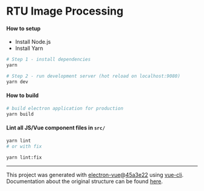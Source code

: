 # RTU Image Processing

#### How to setup

* Install Node.js
* Install Yarn
  
``` bash
# Step 1 - install dependencies
yarn

# Step 2 - run development server (hot reload on localhost:9080)
yarn dev
```

#### How to build

``` bash
# build electron application for production
yarn build
```


#### Lint all JS/Vue component files in `src/`
``` bash
yarn lint
# or with fix

yarn lint:fix
```

---

This project was generated with [electron-vue](https://github.com/SimulatedGREG/electron-vue)@[45a3e22](https://github.com/SimulatedGREG/electron-vue/tree/45a3e224e7bb8fc71909021ccfdcfec0f461f634) using [vue-cli](https://github.com/vuejs/vue-cli). Documentation about the original structure can be found [here](https://simulatedgreg.gitbooks.io/electron-vue/content/index.html).
